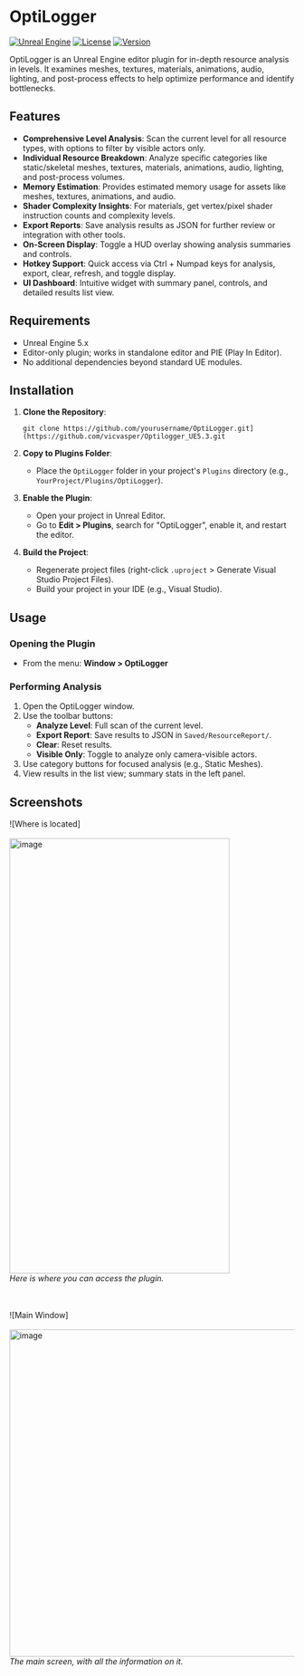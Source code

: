 # OptiLogger

[![Unreal Engine](https://img.shields.io/badge/Unreal%20Engine-5.x-blue.svg)](https://www.unrealengine.com/)
[![License](https://img.shields.io/badge/License-MIT-green.svg)](LICENSE)
[![Version](https://img.shields.io/badge/Version-1.0-orange.svg)](https://github.com/yourusername/OptiLogger/releases)


OptiLogger is an Unreal Engine editor plugin for in-depth resource analysis in levels. It examines meshes, textures, materials, animations, audio, lighting, and post-process effects to help optimize performance and identify bottlenecks.


## Features

- **Comprehensive Level Analysis**: Scan the current level for all resource types, with options to filter by visible actors only.
- **Individual Resource Breakdown**: Analyze specific categories like static/skeletal meshes, textures, materials, animations, audio, lighting, and post-process volumes.
- **Memory Estimation**: Provides estimated memory usage for assets like meshes, textures, animations, and audio.
- **Shader Complexity Insights**: For materials, get vertex/pixel shader instruction counts and complexity levels.
- **Export Reports**: Save analysis results as JSON for further review or integration with other tools.
- **On-Screen Display**: Toggle a HUD overlay showing analysis summaries and controls.
- **Hotkey Support**: Quick access via Ctrl + Numpad keys for analysis, export, clear, refresh, and toggle display.
- **UI Dashboard**: Intuitive widget with summary panel, controls, and detailed results list view.

## Requirements

- Unreal Engine 5.x
- Editor-only plugin; works in standalone editor and PIE (Play In Editor).
- No additional dependencies beyond standard UE modules.

## Installation

1. **Clone the Repository**:
   ```
   git clone https://github.com/yourusername/OptiLogger.git](https://github.com/vicvasper/Optilogger_UE5.3.git
   ```

2. **Copy to Plugins Folder**:
   - Place the `OptiLogger` folder in your project's `Plugins` directory (e.g., `YourProject/Plugins/OptiLogger`).

3. **Enable the Plugin**:
   - Open your project in Unreal Editor.
   - Go to **Edit > Plugins**, search for "OptiLogger", enable it, and restart the editor.

4. **Build the Project**:
   - Regenerate project files (right-click `.uproject` > Generate Visual Studio Project Files).
   - Build your project in your IDE (e.g., Visual Studio).

## Usage

### Opening the Plugin
- From the menu: **Window > OptiLogger**

### Performing Analysis
1. Open the OptiLogger window.
2. Use the toolbar buttons:
   - **Analyze Level**: Full scan of the current level.
   - **Export Report**: Save results to JSON in `Saved/ResourceReport/`.
   - **Clear**: Reset results.
   - **Visible Only**: Toggle to analyze only camera-visible actors.
3. Use category buttons for focused analysis (e.g., Static Meshes).
4. View results in the list view; summary stats in the left panel.

## Screenshots

![Where is located]</br></br>
<img width="389" height="769" alt="image" src="https://github.com/user-attachments/assets/59fda0ef-4f9b-4d3d-ba44-68174d9beddc" /></br>
*Here is where you can access the plugin.*
</br></br></br>

![Main Window]</br></br>
<img width="951" height="578" alt="image" src="https://github.com/user-attachments/assets/b3054e8d-1926-48c1-afa3-bbdb4a587aae" /></br>
*The main screen, with all the information on it.*
